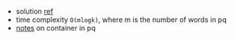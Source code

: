 - solution [ref](https://leetcode-cn.com/problems/top-k-frequent-words/solution/c-dui-pai-xu-vs-kuai-su-xuan-ze-by-qiank-pe90/)
- time complexity `O(mlogk)`, where m is the number of words in pq 
- [notes](https://stackoverflow.com/questions/9958180/advantages-of-setting-priority-queue-container) on container in pq 
